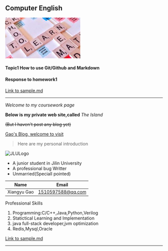 <!-- Heading -->
## Computer English
<!-- Images -->
![JLULogo](logo.jpg)
#### Topic1 How to use Git/Github and Markdown
#### Response to homework1

[Link to sample.md](sample.md)

<!--Horizontal Rule -->
---
<!-- Italics -->
*Welcome to my coursework page*
<!-- Strong -->
**Below is my private web site,called**<!-- Italics -->
*The Island*
<!-- Strikethrough -->
~~(But I haven't post any blog yet)~~
<!-- Links -->
[Gao's Blog, welcome to visit](http://gaoxiangyu.cn
"Gaoxiangyu's private Blog site")

<!-- Blockquote -->
>Here are my personal introduction

<!-- Images -->
![JLULogo](https://www.jlu.edu.cn/images/logo.jpg)
<!-- UL -->
* A junior student in Jilin University
* A professional bug Writter    
* Unmarried(Speciall pointed)
<!-- Tables -->
|Name       | Email           |
|-----------|-----------------|
|Xiangyu Gao|1510597588@qq.com|

Professional Skills
<!-- OL -->
1. Programming:C/C++,Java,Python,Verilog
2. Statictical Learning and Implementation
3. java full-stack developer,jvm optimization
4. Redis,Mysql,Oracle

[Link to sample.md](Topic1/sample.md)
<!--Horizontal Rule -->
---
